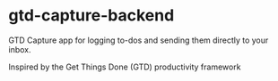 # gtd-capture-backend

GTD Capture app for logging to-dos and sending them directly to your inbox.

Inspired by the Get Things Done (GTD) productivity framework
